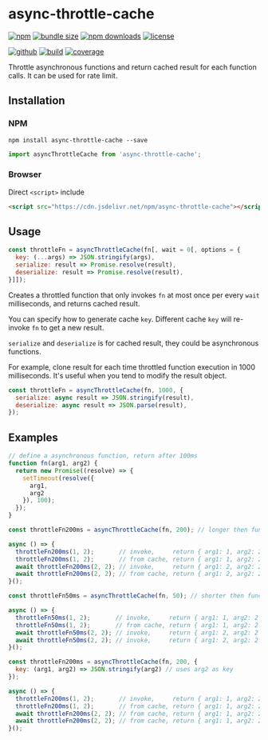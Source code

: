 # async-throttle-cache

[![npm][badge-version]][npm]
[![bundle size][badge-size]][bundlephobia]
[![npm downloads][badge-downloads]][npm]
[![license][badge-license]][license]


[![github][badge-issues]][github]
[![build][badge-build]][workflows]
[![coverage][badge-coverage]][coveralls]


Throttle asynchronous functions and return cached result for each function calls. It can be used for rate limit.

## Installation

### NPM

```
npm install async-throttle-cache --save
```

```js
import asyncThrottleCache from 'async-throttle-cache';
```

### Browser

Direct `<script>` include

```html
<script src="https://cdn.jsdelivr.net/npm/async-throttle-cache"></script>
```

## Usage

```js
const throttleFn = asyncThrottleCache(fn[, wait = 0[, options = {
  key: (...args) => JSON.stringify(args),
  serialize: result => Promise.resolve(result),
  deserialize: result => Promise.resolve(result),
}]]);
```

Creates a throttled function that only invokes `fn` at most once per every `wait` milliseconds, and returns cached result.

You can specify how to generate cache `key`. Different cache `key` will re-invoke `fn` to get a new result.

`serialize` and `deserialize` is for cached result, they could be asynchronous functions.

For example, clone result for each time throttled function execution in 1000 milliseconds. It's useful when you tend to modify the result object.

```js
const throttleFn = asyncThrottleCache(fn, 1000, {
  serialize: async result => JSON.stringify(result),
  deserialize: async result => JSON.parse(result),
});
```

## Examples

```js
// define a asynchronous function, return after 100ms
function fn(arg1, arg2) {
  return new Promise((resolve) => {
    setTimeout(resolve({
      arg1,
      arg2
    }), 100);
  });
}
```

```js
const throttleFn200ms = asyncThrottleCache(fn, 200); // longer then function execution

async () => {
  throttleFn200ms(1, 2);       // invoke,     return { arg1: 1, arg2: 2 } at 100ms
  throttleFn200ms(1, 2);       // from cache, return { arg1: 1, arg2: 2 } at 100ms
  await throttleFn200ms(2, 2); // invoke,     return { arg1: 2, arg2: 2 } at 100ms
  await throttleFn200ms(2, 2); // from cache, return { arg1: 2, arg2: 2 } at 100ms
}();
```

```js
const throttleFn50ms = asyncThrottleCache(fn, 50); // shorter then function execution

async () => {
  throttleFn50ms(1, 2);       // invoke,     return { arg1: 1, arg2: 2 } at 100ms
  throttleFn50ms(1, 2);       // from cache, return { arg1: 1, arg2: 2 } at 100ms
  await throttleFn50ms(2, 2); // invoke,     return { arg1: 2, arg2: 2 } at 100ms
  await throttleFn50ms(2, 2); // invoke,     return { arg1: 2, arg2: 2 } at 200ms
}();
```

```js
const throttleFn200ms = asyncThrottleCache(fn, 200, {
  key: (arg1, arg2) => JSON.stringify(arg2) // uses arg2 as key
});

async () => {
  throttleFn200ms(1, 2);       // invoke,     return { arg1: 1, arg2: 2 } at 100ms
  throttleFn200ms(1, 2);       // from cache, return { arg1: 1, arg2: 2 } at 100ms
  await throttleFn200ms(2, 2); // from cache, return { arg1: 1, arg2: 2 } at 100ms
  await throttleFn200ms(2, 2); // from cache, return { arg1: 1, arg2: 2 } at 100ms
}();
```

[badge-version]: https://img.shields.io/npm/v/async-throttle-cache.svg
[badge-downloads]: https://img.shields.io/npm/dt/async-throttle-cache.svg
[npm]: https://www.npmjs.com/package/async-throttle-cache

[badge-size]: https://img.shields.io/bundlephobia/minzip/async-throttle-cache.svg
[bundlephobia]: https://bundlephobia.com/result?p=async-throttle-cache

[badge-license]: https://img.shields.io/npm/l/async-throttle-cache.svg
[license]: https://github.com/Cweili/async-throttle-cache/blob/master/LICENSE

[badge-issues]: https://img.shields.io/github/issues/Cweili/async-throttle-cache.svg
[github]: https://github.com/Cweili/async-throttle-cache

[badge-build]: https://img.shields.io/github/workflow/status/Cweili/async-throttle-cache/ci/master
[workflows]: https://github.com/Cweili/async-throttle-cache/actions/workflows/ci.yml?query=branch%3Amaster

[badge-coverage]: https://img.shields.io/coveralls/github/Cweili/async-throttle-cache/master.svg
[coveralls]: https://coveralls.io/github/Cweili/async-throttle-cache?branch=master
